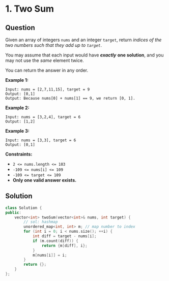 # 1. Two Sum

## Question

Given an array of integers `nums` and an integer `target`, return _indices of the two numbers such that they add up to `target`_.

You may assume that each input would have _**exactly**_ **one solution**, and you may not use the _same_ element twice.

You can return the answer in any order.

**Example 1:**

```text
Input: nums = [2,7,11,15], target = 9
Output: [0,1]
Output: Because nums[0] + nums[1] == 9, we return [0, 1].
```

**Example 2:**

```text
Input: nums = [3,2,4], target = 6
Output: [1,2]
```

**Example 3:**

```text
Input: nums = [3,3], target = 6
Output: [0,1]
```

**Constraints:**

* `2 <= nums.length <= 103`
* `-109 <= nums[i] <= 109`
* `-109 <= target <= 109`
* **Only one valid answer exists.**

## Solution

```cpp
class Solution {
public:
    vector<int> twoSum(vector<int>& nums, int target) {
        // sol: hashmap
        unordered_map<int, int> m; // map number to index
        for (int i = 0; i < nums.size(); ++i) {
            int diff = target - nums[i];
            if (m.count(diff)) {
                return {m[diff], i};
            }
            m[nums[i]] = i;
        }
        return {};
    }
};
```

